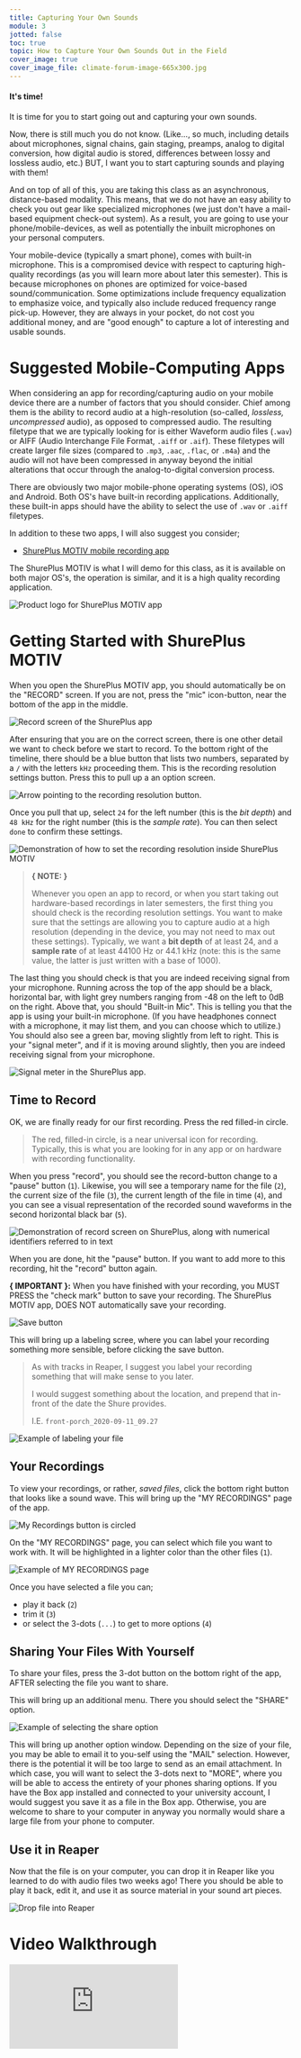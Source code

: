 ```yaml
---
title: Capturing Your Own Sounds
module: 3
jotted: false
toc: true
topic: How to Capture Your Own Sounds Out in the Field
cover_image: true
cover_image_file: climate-forum-image-665x300.jpg
---
```



#### It's time!

It is time for you to start going out and capturing your own sounds.

Now, there is still much you do not know. (Like..., so much, including details about microphones, signal chains, gain staging, preamps, analog to digital conversion, how digital audio is stored, differences between lossy and lossless audio, etc.) BUT, I want you to start capturing sounds and playing with them!

And on top of all of this, you are taking this class as an asynchronous, distance-based modality. This means, that we do not have an easy ability to check you out gear like specialized microphones (we just don't have a mail-based equipment check-out system). As a result, you are going to use your phone/mobile-devices, as well as potentially the inbuilt microphones on your personal computers.

Your mobile-device (typically a smart phone), comes with built-in microphone. This is a compromised device with respect to capturing high-quality recordings (as you will learn more about later this semester). This is because microphones on phones are optimized for voice-based sound/communication. Some optimizations include frequency equalization to emphasize voice, and typically also include reduced frequency range pick-up. However, they are always in your pocket, do not cost you additional money, and are "good enough" to capture a lot of interesting and usable sounds.

# Suggested Mobile-Computing Apps

When considering an app for recording/capturing audio on your mobile device there are a number of factors that you should consider. Chief among them is the ability to record audio at a high-resolution (so-called, _lossless, uncompressed_ audio), as opposed to compressed audio. The resulting filetype that we are typically looking for is either Waveform audio files (`.wav`) or AIFF (Audio Interchange File Format, `.aiff` or `.aif`). These filetypes will create larger file sizes (compared to `.mp3`, `.aac`, `.flac`, or `.m4a`) and the audio will not have been compressed in anyway beyond the initial alterations that occur through the analog-to-digital conversion process.

There are obviously two major mobile-phone operating systems (OS), iOS and Android. Both OS's have built-in recording applications. Additionally, these built-in apps should have the ability to select the use of `.wav` or `.aiff` filetypes.

In addition to these two apps, I will also suggest you consider;

- [ShurePlus MOTIV mobile recording app](https://www.shure.com/en-US/products/software/shure_plus_motiv)

The ShurePlus MOTIV is what I will demo for this class, as it is available on both major OS's, the operation is similar, and it is a high quality recording application.

![Product logo for ShurePlus MOTIV app](../imgs/shuremotiv.png "Product logo for ShurePlus MOTIV app")

# Getting Started with ShurePlus MOTIV

When you open the ShurePlus MOTIV app, you should automatically be on the "RECORD" screen. If you are not, press the "mic" icon-button, near the bottom of the app in the middle.


![Record screen of the ShurePlus app](../imgs/record-screen.jpeg "Record screen of the ShurePlus app")


After ensuring that you are on the correct screen, there is one other detail we want to check before we start to record. To the bottom right of the timeline, there should be a blue button that lists two numbers, separated by a `/` with the letters `kHz` proceeding them. This is the recording resolution settings button. Press this to pull up a an option screen.

![Arrow pointing to the recording resolution button.](../imgs/resolution-button.jpeg "The recording resolution button")

Once you pull that up, select `24` for the left number (this is the _bit depth_) and `48 kHz` for the right number (this is the _sample rate_). You can then select `done` to confirm these settings.

![Demonstration of how to set the recording resolution inside ShurePlus MOTIV](../imgs/resolution-settings.jpeg "Demonstration of how to set the recording resolution inside ShurePlus MOTIV")


> **{ NOTE: }**
>
> Whenever you open an app to record, or when you start taking out hardware-based recordings in later semesters, the first thing you should check is the recording resolution settings. You want to make sure that the settings are allowing you to capture audio at a high resolution (depending in the device, you may not need to max out these settings). Typically, we want a **bit depth** of at least 24, and a **sample rate** of at least 44100 Hz or 44.1 kHz (note: this is the same value, the latter is just written with a base of 1000).

The last thing you should check is that you are indeed receiving signal from your microphone. Running across the top of the app should be a black, horizontal bar, with light grey numbers ranging from -48 on the left to 0dB on the right. Above that, you should "Built-in Mic". This is telling you that the app is using your built-in microphone. (If you have headphones connect with a microphone, it may list them, and you can choose which to utilize.) You should also see a green bar, moving slightly from left to right. This is your "signal meter", and if it is moving around slightly, then you are indeed receiving signal from your microphone.

![Signal meter in the ShurePlus app.](../imgs/signal-meter.jpeg "Signal meter in the ShurePlus app.")

## Time to Record

OK, we are finally ready for our first recording. Press the red filled-in circle.

> The red, filled-in circle, is a near universal icon for recording. Typically, this is what you are looking for in any app or on hardware with recording functionality.

When you press "record", you should see the record-button change to a "pause" button (`1`). Likewise, you will see a temporary name for the file (`2`), the current size of the file (`3`), the current length of the file in time (`4`), and you can see a visual representation of the recorded sound waveforms in the second horizontal black bar (`5`).

![Demonstration of record screen on ShurePlus, along with numerical identifiers referred to in text ](../imgs/record-active.jpeg "Demonstration of record screen on ShurePlus")

When you are done, hit the "pause" button. If you want to add more to this recording, hit the "record" button again.

**{ IMPORTANT }:** When you have finished with your recording, you MUST PRESS the "check mark" button to save your recording. The ShurePlus MOTIV app, DOES NOT automatically save your recording.

![Save button](../imgs/save-button.jpeg "Save button")

This will bring up a labeling scree, where you can label your recording something more sensible, before clicking the save button.

> As with tracks in Reaper, I suggest you label your recording something that will make sense to you later.
>
> I would suggest something about the location, and prepend that in-front of the date the Shure provides.
>
> I.E. `front-porch_2020-09-11_09.27`

![Example of labeling your file](../imgs/save-text.jpeg "Example of labeling your file")

## Your Recordings

To view your recordings, or rather, _saved files_, click the bottom right button that looks like a sound wave. This will bring up the "MY RECORDINGS" page of the app.

![My Recordings button is circled](../imgs/myRecordings-button.jpeg "My Recordings button")

On the "MY RECORDINGS" page, you can select which file you want to work with. It will be highlighted in a lighter color than the other files (`1`).

![Example of MY RECORDINGS page](../imgs/myRecordings-page.jpeg "Example of MY RECORDINGS page")

Once you have selected a file you can;

- play it back (`2`)
- trim it (`3`)
- or select the 3-dots (`...`) to get to more options (`4`)

## Sharing Your Files With Yourself

To share your files, press the 3-dot button on the bottom right of the app, AFTER selecting the file you want to share.

This will bring up an additional menu. There you should select the "SHARE" option.

![Example of selecting the share option](../imgs/share-button.jpeg "Example of selecting the share option")

This will bring up another option window. Depending on the size of your file, you may be able to email it to you-self using the "MAIL" selection. However, there is the potential it will be too large to send as an email attachment. In which case, you will want to select the 3-dots next to "MORE", where you will be able to access the entirety of your phones sharing options. If you have the Box app installed and connected to your university account, I would suggest you save it as a file in the Box app. Otherwise, you are welcome to share to your computer in anyway you normally would share a large file from your phone to computer.

## Use it in Reaper

Now that the file is on your computer, you can drop it in Reaper like you learned to do with audio files two weeks ago! There you should be able to play it back, edit it, and use it as source material in your sound art pieces.

![Drop file into Reaper](../imgs/audio2Reaper.png "Drop file into Reaper")


# Video Walkthrough

<div class="embed-responsive embed-responsive-16by9"><iframe class="embed-responsive-item" src="https://www.youtube.com/embed/QEjgEnNGB4Q" frameborder="0" allow="accelerometer; autoplay; encrypted-media; gyroscope; picture-in-picture" allowfullscreen></iframe></div>

